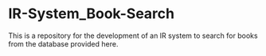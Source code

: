 # IR-System_Book-Search
This is a repository for the development of an IR system to search for books from the database provided here.
